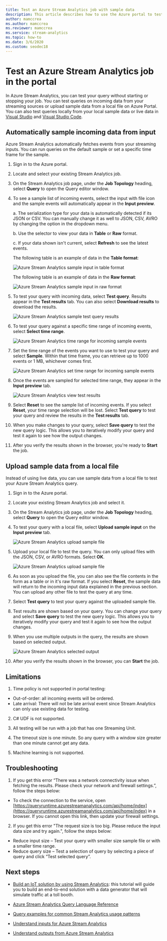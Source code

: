 ```yaml
---
title: Test an Azure Stream Analytics job with sample data
description: This article describes how to use the Azure portal to test an Azure Stream Analytics job, sample input, and upload sample data.
author: mamccrea
ms.author: mamccrea
ms.reviewer: mamccrea
ms.service: stream-analytics
ms.topic: how-to
ms.date: 3/6/2020
ms.custom: seodec18
---
```


# Test an Azure Stream Analytics job in the portal

In Azure Stream Analytics, you can test your query without starting or stopping your job. You can test queries on incoming data from your streaming sources or upload sample data from a local file on Azure Portal. You can also test queries locally from your local sample data or live data in [Visual Studio](stream-analytics-live-data-local-testing.md) and [Visual Studio Code](visual-studio-code-local-run-live-input.md).

## Automatically sample incoming data from input

Azure Stream Analytics automatically fetches events from your streaming inputs. You can run queries on the default sample or set a specific time frame for the sample.

1. Sign in to the Azure portal.

2. Locate and select your existing Stream Analytics job.

3. On the Stream Analytics job page, under the **Job Topology** heading, select **Query** to open the Query editor window. 

4. To see a sample list of incoming events, select the input with file icon and the sample events will automatically appear in the **Input preview**.

   a. The serialization type for your data is automatically detected if its JSON or CSV. You can manually change it as well to JSON, CSV, AVRO by changing the option in the dropdown menu.
    
   b. Use the selector to view your data in **Table** or **Raw** format.
    
   c. If your data shown isn't current, select **Refresh** to see the latest events.

   The following table is an example of data in the **Table format**:

   ![Azure Stream Analytics sample input in table format](./media/stream-analytics-test-query/asa-sample-table.png)

   The following table is an example of data in the **Raw format**:

   ![Azure Stream Analytics sample input in raw format](./media/stream-analytics-test-query/asa-sample-raw.png)

5. To test your query with incoming data, select **Test query**. Results appear in the **Test results** tab. You can also select **Download results** to download the results.

   ![Azure Stream Analytics sample test query results](./media/stream-analytics-test-query/asa-test-query.png)

6. To test your query against a specific time range of incoming events, select **Select time range**.
   
   ![Azure Stream Analytics time range for incoming sample events](./media/stream-analytics-test-query/asa-select-time-range.png)

7. Set the time range of the events you want to use to test your query and select **Sample**. Within that time frame, you can retrieve up to 1000 events or 1 MB, whichever comes first.

   ![Azure Stream Analytics set time range for incoming sample events](./media/stream-analytics-test-query/asa-set-time-range.png)

8. Once the events are sampled for selected time range, they appear in the **Input preview** tab.

   ![Azure Stream Analytics view test results](./media/stream-analytics-test-query/asa-view-test-results.png)

9. Select **Reset** to see the sample list of incoming events. If you select **Reset**, your time range selection will be lost. Select **Test query** to test your query and review the results in the **Test results** tab.

10.	When you make changes to your query, select **Save query** to test the new query logic. This allows you to iteratively modify your query and test it again to see how the output changes.

11.	After you verify the results shown in the browser, you're ready to **Start** the job.

## Upload sample data from a local file

Instead of using live data, you can use sample data from a local file to test your Azure Stream Analytics query.

1. Sign in to the Azure portal.
   
2. Locate your existing Stream Analytics job and select it.

3. On the Stream Analytics job page, under the **Job Topology** heading, select **Query** to open the Query editor window.

4. To test your query with a local file, select **Upload sample input** on the **Input preview** tab. 

   ![Azure Stream Analytics upload sample file](./media/stream-analytics-test-query/asa-upload-sample-file.png)

5. Upload your local file to test the query. You can only upload files with the JSON, CSV, or AVRO formats. Select **OK**.

   ![Azure Stream Analytics upload sample file](./media/stream-analytics-test-query/asa-upload-sample-json-file.png)

6. As soon as you upload the file, you can also see the file contents in the form as a table or in it's raw format. If you select **Reset**, the sample data will return to the incoming input data explained in the previous section. You can upload any other file to test the query at any time.

7. Select **Test query** to test your query against the uploaded sample file.

8. Test results are shown based on your query. You can change your query and select **Save query** to test the new query logic. This allows you to iteratively modify your query and test it again to see how the output changes.

9. When you use multiple outputs in the query, the results are shown based on selected output. 

   ![Azure Stream Analytics selected output](./media/stream-analytics-test-query/asa-sample-test-selected-output.png)

10. After you verify the results shown in the browser, you can **Start** the job.

## Limitations

1.	Time policy is not supported in portal testing:

   * Out-of-order: all incoming events will be ordered.
   * Late arrival: There will not be late arrival event since Stream Analytics can only use existing data for testing.
   
2.	C# UDF is not supported.

3.	All testing will be run with a job that has one Streaming Unit.

4.	The timeout size is one minute. So any query with a window size greater than one minute cannot get any data.

5.	Machine learning is not supported.


## Troubleshooting

1.	If you get this error “There was a network connectivity issue when fetching the results. Please check your network and firewall settings.”, follow the steps below:

  * To check the connection to the service, open [https://queryruntime.azurestreamanalytics.com/api/home/index](https://queryruntime.azurestreamanalytics.com/api/home/index) in a browser. If you cannot open this link, then update your firewall settings.
  
2. If you get this error "The request size is too big. Please reduce the input data size and try again.", follow the steps below:

  * Reduce input size – Test your query with smaller size sample file or with a smaller time range.
  * Reduce query size – Test a selection of query by selecting a piece of query and click “Test selected query”.


## Next steps
* [Build an IoT solution by using Stream Analytics](https://docs.microsoft.com/azure/stream-analytics/stream-analytics-build-an-iot-solution-using-stream-analytics): this tutorial will guide you to build an end-to-end solution with a data generator that will simulate traffic at a toll booth.

* [Azure Stream Analytics Query Language Reference](https://docs.microsoft.com/stream-analytics-query/stream-analytics-query-language-reference)

* [Query examples for common Stream Analytics usage patterns](stream-analytics-stream-analytics-query-patterns.md)

* [Understand inputs for Azure Stream Analytics](stream-analytics-add-inputs.md)

* [Understand outputs from Azure Stream Analytics](stream-analytics-define-outputs.md)
